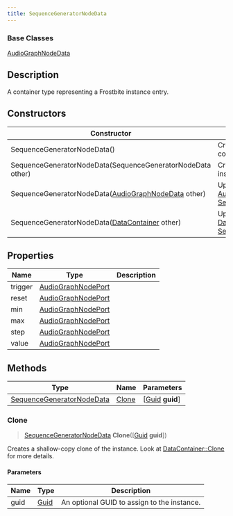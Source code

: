 ```yaml
---
title: SequenceGeneratorNodeData
---
```

### Base Classes

[AudioGraphNodeData](AudioGraphNodeData)

## Description

A container type representing a Frostbite instance entry.

## Constructors

| Constructor                                                                          | Description                                                                                                                               |
| ------------------------------------------------------------------------------------ | ----------------------------------------------------------------------------------------------------------------------------------------- |
| SequenceGeneratorNodeData()                                                          | Create a new instance of this container type.                                                                                             |
| SequenceGeneratorNodeData(SequenceGeneratorNodeData other)                           | Create a reference copy of an instance of the same type.                                                                                  |
| SequenceGeneratorNodeData([AudioGraphNodeData](AudioGraphNodeData) other)            | Upcast an instance of type [AudioGraphNodeData](AudioGraphNodeData) to [SequenceGeneratorNodeData](SequenceGeneratorNodeData).            |
| SequenceGeneratorNodeData([DataContainer](/vext/ref/shared/class/datacontainer) other) | Upcast an instance of type [DataContainer](/vext/ref/shared/class/datacontainer) to [SequenceGeneratorNodeData](SequenceGeneratorNodeData). |

## Properties

| Name    | Type                                     | Description |
| ------- | ---------------------------------------- | ----------- |
| trigger | [AudioGraphNodePort](AudioGraphNodePort) |             |
| reset   | [AudioGraphNodePort](AudioGraphNodePort) |             |
| min     | [AudioGraphNodePort](AudioGraphNodePort) |             |
| max     | [AudioGraphNodePort](AudioGraphNodePort) |             |
| step    | [AudioGraphNodePort](AudioGraphNodePort) |             |
| value   | [AudioGraphNodePort](AudioGraphNodePort) |             |

## Methods

| Type                                                   | Name            | Parameters                                     |
| ------------------------------------------------------ | --------------- | ---------------------------------------------- |
| [SequenceGeneratorNodeData](SequenceGeneratorNodeData) | [Clone](#clone) | \[[Guid](/vext/ref/shared/class/guid) **guid**\] |

### Clone

> [SequenceGeneratorNodeData](SequenceGeneratorNodeData) **Clone**(\[[Guid](/vext/ref/shared/class/guid) **guid**\])

Creates a shallow-copy clone of the instance. Look at [DataContainer::Clone](/vext/ref/shared/class/datacontainer#clone) for more details.

#### Parameters

| Name | Type         | Description                                 |
| ---- | ------------ | ------------------------------------------- |
| guid | [Guid](Guid) | An optional GUID to assign to the instance. |

